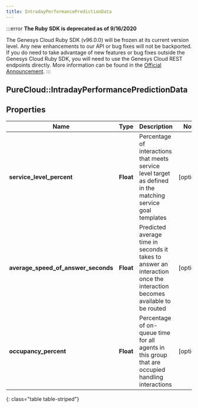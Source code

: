 ```yaml
---
title: IntradayPerformancePredictionData
---
```


:::error
**The Ruby SDK is deprecated as of 9/16/2020**

The Genesys Cloud Ruby SDK (v96.0.0) will be frozen at its current version level. Any new enhancements to our API or bug fixes will not be backported. If you do need to take advantage of new features or bug fixes outside the Genesys Cloud Ruby SDK, you will need to use the Genesys Cloud REST endpoints directly. More information can be found in the [Official Announcement](https://developer.mypurecloud.com/forum/t/announcement-genesys-cloud-ruby-sdk-end-of-life/8850).
:::


## PureCloud::IntradayPerformancePredictionData

## Properties

|Name | Type | Description | Notes|
|------------ | ------------- | ------------- | -------------|
| **service_level_percent** | **Float** | Percentage of interactions that meets service level target as defined in the matching service goal templates | [optional] |
| **average_speed_of_answer_seconds** | **Float** | Predicted average time in seconds it takes to answer an interaction once the interaction becomes available to be routed | [optional] |
| **occupancy_percent** | **Float** | Percentage of on-queue time for all agents in this group that are occupied handling interactions | [optional] |
{: class="table table-striped"}


